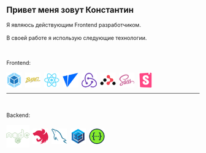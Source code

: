 ## Привет меня зовут Константин

Я являюсь действующим Frontend разработчиком.
<br>
<br>
В своей работе я использую следующие технологии.

<br>
<br>
Frontend:
<br>
<br>

<div align="left">
<img align="center" src="icons/webpack-original.svg" height="40" width="40" style="margin-right: 5px"/>
<img align="center" src="icons/babel-original.svg" height="40" width="40" style="margin-right: 5px"/>
<img align="center" src="icons/react-original.svg" height="40" width="40" style="margin-right: 5px"/>
<img align="center" src="icons/vite-original.svg" height="40" width="40" style="margin-right: 5px"/>
<img align="center" src="icons/redux-original.svg" height="40" width="40" style="margin-right: 5px"/>
<img align="center" src="icons/reactrouter-original.svg" height="40" width="40" style="margin-right: 5px"/>
<img align="center" src="icons/sass-original.svg" height="40" width="40" style="margin-right: 5px"/>
<img align="center" src="icons/storybook-original.svg" height="40" width="40" style="margin-right: 5px"/>
</div>

---

<br>
<br>
Backend:
<br>
<br>

<div align="left">
<img align="center" src="icons/nodejs-line-wordmark.svg" height="60" width="60" style="margin-right: 5px"/>
<img align="center" src="icons/nestjs-original.svg" height="40" width="40" style="margin-right: 5px"/>
<img align="center" src="icons/mysql-original.svg" height="40" width="40" style="margin-right: 5px"/>
<img align="center" src="icons/sequelize-original.svg" height="40" width="40" style="margin-right: 5px"/>
<img align="center" src="icons/swagger-original.svg" height="40" width="40" style="margin-right: 5px"/>
</div>